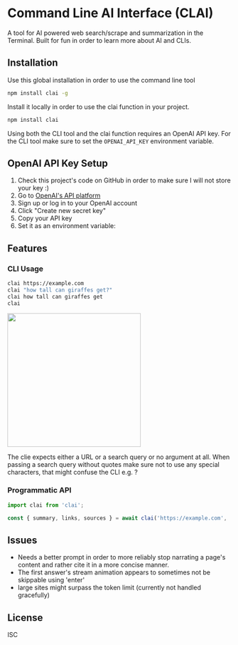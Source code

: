 # Command Line AI Interface (CLAI)

A tool for AI powered web search/scrape and summarization in the Terminal.
Built for fun in order to learn more about AI and CLIs.

## Installation

Use this global installation in order to use the command line tool
```bash
npm install clai -g
```
Install it locally in order to use the clai function in your project.
```bash
npm install clai
```
Using both the CLI tool and the clai function requires an OpenAI API key. For the CLI tool make sure to set the `OPENAI_API_KEY` environment variable.

## OpenAI API Key Setup

1. Check this project's code on GitHub in order to make sure I will not store your key :)
2. Go to [OpenAI's API platform](https://platform.openai.com/api-keys)
3. Sign up or log in to your OpenAI account
4. Click "Create new secret key"
5. Copy your API key
6. Set it as an environment variable:


## Features
### CLI Usage
```bash
clai https://example.com
clai "how tall can giraffes get?"
clai how tall can giraffes get
clai
```
<img width="300" src="https://github.com/user-attachments/assets/f4a81e24-ef5b-42b7-bca7-188763d4e5cf" />

The clie expects either a URL or a search query or no argument at all.
When passing a search query without quotes make sure not to use any special characters, that might confuse the CLI e.g. ?

### Programmatic API
```ts
import clai from 'clai';

const { summary, links, sources } = await clai('https://example.com', 'your-openai-api-key');
```

## Issues
- Needs a better prompt in order to more reliably stop narrating a page's content and rather cite it in a more concise manner.
- The first answer's stream animation appears to sometimes not be skippable using 'enter'
- large sites might surpass the token limit (currently not handled gracefully)

## License

ISC
